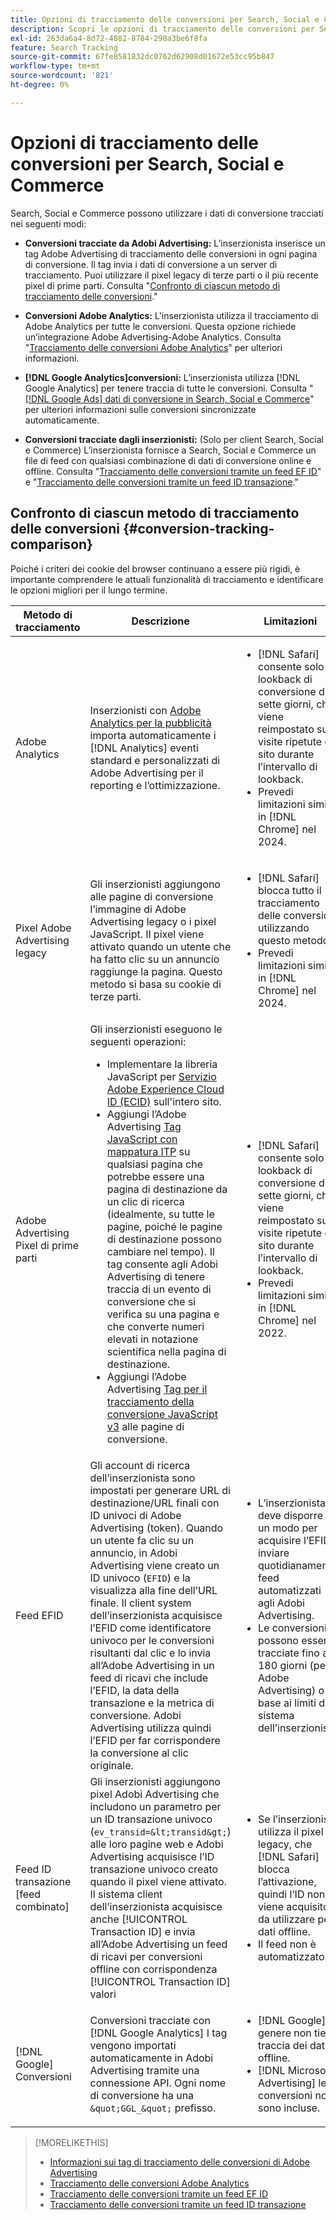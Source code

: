 ```yaml
---
title: Opzioni di tracciamento delle conversioni per Search, Social e Commerce
description: Scopri le opzioni di tracciamento delle conversioni per Search, Social e Commerce.
exl-id: 263da6a4-8d72-4882-8784-290a3be6f8fa
feature: Search Tracking
source-git-commit: 67fe8581832dc0762d62908d01672e53cc95b847
workflow-type: tm+mt
source-wordcount: '821'
ht-degree: 0%

---
```


# Opzioni di tracciamento delle conversioni per Search, Social e Commerce

Search, Social e Commerce possono utilizzare i dati di conversione tracciati nei seguenti modi:

* **Conversioni tracciate da Adobi Advertising:** L’inserzionista inserisce un tag Adobe Advertising di tracciamento delle conversioni in ogni pagina di conversione. Il tag invia i dati di conversione a un server di tracciamento. Puoi utilizzare il pixel legacy di terze parti o il più recente pixel di prime parti. Consulta &quot;[Confronto di ciascun metodo di tracciamento delle conversioni](#conversion-tracking-comparison).&quot;

* **Conversioni Adobe Analytics:** L&#39;inserzionista utilizza il tracciamento di Adobe Analytics per tutte le conversioni. Questa opzione richiede un’integrazione Adobe Advertising-Adobe Analytics. Consulta &quot;[Tracciamento delle conversioni Adobe Analytics](conversion-tracking-analytics.md)&quot; per ulteriori informazioni.

* **[!DNL Google Analytics]conversioni:** L’inserzionista utilizza [!DNL Google Analytics] per tenere traccia di tutte le conversioni. Consulta &quot;[[!DNL Google Ads] dati di conversione in Search, Social e Commerce](/help/search-social-commerce/campaign-management/introduction/google-conversion-data.md)&quot; per ulteriori informazioni sulle conversioni sincronizzate automaticamente.

* **Conversioni tracciate dagli inserzionisti:** (Solo per client Search, Social e Commerce) L’inserzionista fornisce a Search, Social e Commerce un file di feed con qualsiasi combinazione di dati di conversione online e offline. Consulta &quot;[Tracciamento delle conversioni tramite un feed EF ID](feed-efid.md)&quot; e &quot;[Tracciamento delle conversioni tramite un feed ID transazione](feed-transaction-id.md).&quot;

## Confronto di ciascun metodo di tracciamento delle conversioni {#conversion-tracking-comparison}

Poiché i criteri dei cookie del browser continuano a essere più rigidi, è importante comprendere le attuali funzionalità di tracciamento e identificare le opzioni migliori per il lungo termine.

| Metodo di tracciamento | Descrizione | Limitazioni | Vantaggi | Consigliato? |
|----|----|----|----|----|
| Adobe Analytics | Inserzionisti con [Adobe Analytics per la pubblicità](https://experienceleague.adobe.com/docs/advertising/integrations/analytics/overview.html) importa automaticamente i [!DNL Analytics] eventi standard e personalizzati di Adobe Advertising per il reporting e l’ottimizzazione. | <ul><li>[!DNL Safari] consente solo un lookback di conversione di sette giorni, che viene reimpostato sulle visite ripetute del sito durante l’intervallo di lookback.</li><li> Prevedi limitazioni simili in [!DNL Chrome] nel 2024.</li></ul> | <ul><li>Integrazione perfetta con [!DNL Analytics]</li> <li>Vedi dati di ricerca a pagamento in [!DNL Analytics] Analysis Workspace</li><li>Vantaggi oltre la ricerca a pagamento</li></ul> | Sì |
| Pixel Adobe Advertising legacy | Gli inserzionisti aggiungono alle pagine di conversione l’immagine di Adobe Advertising legacy o i pixel JavaScript. Il pixel viene attivato quando un utente che ha fatto clic su un annuncio raggiunge la pagina. Questo metodo si basa su cookie di terze parti. | <ul><li>[!DNL Safari] blocca tutto il tracciamento delle conversioni utilizzando questo metodo.</li><li>Prevedi limitazioni simili in [!DNL Chrome] nel 2024.</li></ul> | Il pixel è già implementato. Tuttavia, è comunque necessario [implementare il tag di mappatura ITP aggiuntivo](itp-conversion-mapping-tag.md).<br><br>Consiglio: passa al pixel di prime parti. | No |
| Adobe Advertising Pixel di prime parti | Gli inserzionisti eseguono le seguenti operazioni: <ul><li>Implementare la libreria JavaScript per [Servizio Adobe Experience Cloud ID (ECID)](https://experienceleague.adobe.com/docs/id-service/using/intro/overview.html) sull&#39;intero sito.</li><li>Aggiungi l’Adobe Advertising [Tag JavaScript con mappatura ITP](itp-conversion-mapping-tag.md) su qualsiasi pagina che potrebbe essere una pagina di destinazione da un clic di ricerca (idealmente, su tutte le pagine, poiché le pagine di destinazione possono cambiare nel tempo). Il tag consente agli Adobi Advertising di tenere traccia di un evento di conversione che si verifica su una pagina e che converte numeri elevati in notazione scientifica nella pagina di destinazione.</li><li>Aggiungi l’Adobe Advertising [Tag per il tracciamento della conversione JavaScript v3](format-conversion-tag-jsv3.md) alle pagine di conversione.</li></ul> | <ul><li>[!DNL Safari] consente solo un lookback di conversione di sette giorni, che viene reimpostato sulle visite ripetute del sito durante l’intervallo di lookback.</li><li>Prevedi limitazioni simili in [!DNL Chrome] nel 2022.</li></ul> | [!DNL Safari] tiene traccia delle conversioni durante il lookback di sette giorni. Poiché il lookback viene reimpostato sulle visite ripetute del sito durante l’intervallo di lookback, la limitazione non influisce su tutti [!DNL Safari] utenti. | No |
| Feed EFID | Gli account di ricerca dell’inserzionista sono impostati per generare URL di destinazione/URL finali con ID univoci di Adobe Advertising (token). Quando un utente fa clic su un annuncio, in Adobi Advertising viene creato un ID univoco (`EFID`) e la visualizza alla fine dell’URL finale. Il client system dell’inserzionista acquisisce l’EFID come identificatore univoco per le conversioni risultanti dal clic e lo invia all’Adobe Advertising in un feed di ricavi che include l’EFID, la data della transazione e la metrica di conversione. Adobi Advertising utilizza quindi l’EFID per far corrispondere la conversione al clic originale. | <ul><li>L’inserzionista deve disporre di un modo per acquisire l’EFID e inviare quotidianamente feed automatizzati agli Adobi Advertising.</li><li>Le conversioni possono essere tracciate fino a 180 giorni (per Adobe Advertising) o in base ai limiti del sistema dell’inserzionista.</li></ul> | <ul><li>Questo metodo utilizza dati di conversione di prima parte, pertanto non è interessato da limitazioni dei cookie di terze parti.</li><li>Le conversioni online e offline possono essere inviate in un unico feed.</li><li>Per il sito non sono necessari tag o modifiche al codice.</li></ul> | Sì |
| Feed ID transazione [feed combinato] | Gli inserzionisti aggiungono pixel Adobi Advertising che includono un parametro per un ID transazione univoco (`ev_transid=&lt;transid&gt;`) alle loro pagine web e Adobi Advertising acquisisce l’ID transazione univoco creato quando il pixel viene attivato. Il sistema client dell’inserzionista acquisisce anche [!UICONTROL Transaction ID] e invia all’Adobe Advertising un feed di ricavi per conversioni offline con corrispondenza [!UICONTROL Transaction ID] valori | <ul><li>Se l’inserzionista utilizza il pixel legacy, che [!DNL Safari] blocca l’attivazione, quindi l’ID non viene acquisito da utilizzare per i dati offline.</li><li>Il feed non è automatizzato.</li></ul> | <ul><li>Se implementi il pixel di prime parti, allora [!UICONTROL Transaction ID] viene acquisito in [!DNL Safari].</li><li>Fornisce il tracciamento degli eventi di conversione offline/approvati.</li></ul> | No |
| [!DNL Google] Conversioni | Conversioni tracciate con [!DNL Google Analytics] I tag vengono importati automaticamente in Adobi Advertising tramite una connessione API. Ogni nome di conversione ha una `&quot;GGL_&quot;` prefisso. | <ul><li>[!DNL Google] in genere non tiene traccia dei dati offline.</li><li>[!DNL Microsoft Advertising] le conversioni non sono incluse.</li></ul> | [!DNL Google] utilizza l&#39;apprendimento automatico per estrapolare &quot;[conversioni modellate](https://support.google.com/google-ads/answer/10081327).&quot; | No |

<!--
| [!DNL Microsoft Advertising] Conversions | Conversions tracked with [!DNL Microsoft Advertising] universal event tags (UET) are automatically imported to Adobe Advertising via an API connection. Each conversion name has a &quot;???&quot; prefix. | [!DNL Microsoft Advertising] typically doesn't track offline data. [!DNL Google] conversions aren't included. | ?? | No |
-->

>[!MORELIKETHIS]
>
>* [Informazioni sui tag di tracciamento delle conversioni di Adobe Advertising](/help/search-social-commerce/tracking/conversion-tracking-advertising.md)
>* [Tracciamento delle conversioni Adobe Analytics](/help/search-social-commerce/tracking/conversion-tracking-analytics.md)
>* [Tracciamento delle conversioni tramite un feed EF ID](/help/search-social-commerce/tracking/feed-efid.md)
>* [Tracciamento delle conversioni tramite un feed ID transazione](/help/search-social-commerce/tracking/feed-transaction-id.md)
